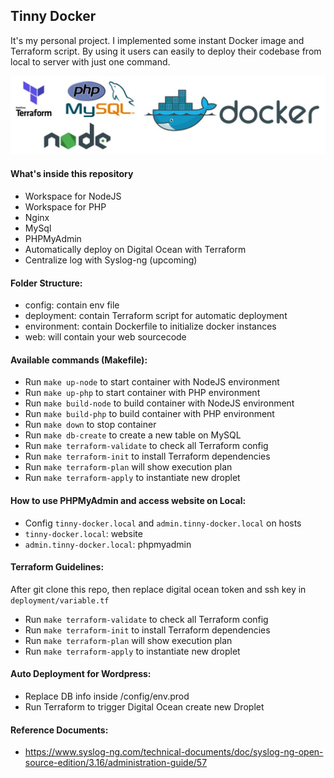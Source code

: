 ## Tinny Docker

It's my personal project. I implemented some instant Docker image and Terraform script. 
By using it users can easily to deploy their codebase from local to server with just one command.

![alt text](images/logo.jpg)
#### What's inside this repository

- Workspace for NodeJS
- Workspace for PHP
- Nginx
- MySql
- PHPMyAdmin
- Automatically deploy on Digital Ocean with Terraform
- Centralize log with Syslog-ng (upcoming)

#### Folder Structure:

- config: contain env file
- deployment: contain Terraform script for automatic deployment
- environment: contain Dockerfile to initialize docker instances
- web: will contain your web sourcecode

#### Available commands (Makefile):

- Run `make up-node` to start container with NodeJS environment
- Run `make up-php` to start container with PHP environment
- Run `make build-node` to build container with NodeJS environment
- Run `make build-php` to build container with PHP environment
- Run `make down` to stop container
- Run `make db-create` to create a new table on MySQL
- Run `make terraform-validate` to check all Terraform config
- Run `make terraform-init` to install Terraform dependencies
- Run `make terraform-plan` will show execution plan
- Run `make terraform-apply` to instantiate new droplet

#### How to use PHPMyAdmin and access website on Local:

- Config `tinny-docker.local` and `admin.tinny-docker.local` on hosts
- `tinny-docker.local`: website
- `admin.tinny-docker.local`: phpmyadmin

#### Terraform Guidelines:

After git clone this repo, then replace digital ocean token and ssh key in `deployment/variable.tf`

- Run `make terraform-validate` to check all Terraform config
- Run `make terraform-init` to install Terraform dependencies
- Run `make terraform-plan` will show execution plan
- Run `make terraform-apply` to instantiate new droplet

#### Auto Deployment for Wordpress:

- Replace DB info inside /config/env.prod
- Run Terraform to trigger Digital Ocean create new Droplet

#### Reference Documents:
- https://www.syslog-ng.com/technical-documents/doc/syslog-ng-open-source-edition/3.16/administration-guide/57
